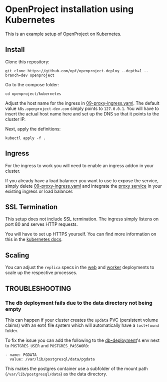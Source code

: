 # OpenProject installation using Kubernetes

This is an example setup of OpenProject on Kubernetes.

## Install

Clone this repository:

```
git clone https://github.com/opf/openproject-deploy --depth=1 --branch=dev openproject
```

Go to the compose folder:

```
cd openproject/kubernetes
```

Adjust the host name for the ingress in [09-proxy-ingress.yaml](./09-proxy-ingress.yaml).
The default value `k8s.openproject-dev.com` simply points to `127.0.0.1`.
You will have to insert the actual host name here and set up the DNS so that it points to the cluster IP.

Next, apply the definitions:

```
kubectl apply -f .
```

## Ingress

For the ingress to work you will need to enable an ingress addon in your cluster.

If you already have a load balancer you want to use to expose the service,
simply delete [09-proxy-ingress.yaml](./09-proxy-ingress.yaml) and integrate
the [proxy service](./08-proxy-service.yaml) in your existing ingress or load balancer.

## SSL Termination

This setup does not include SSL termination.
The ingress simply listens on port 80 and serves HTTP requests.

You will have to set up HTTPS yourself.
You can find more information on this in the [kubernetes docs](https://kubernetes.github.io/ingress-nginx/user-guide/tls/).

## Scaling

You can adjust the `replica` specs in the [web](./05-web-deployment.yaml) and [worker](./05-worker-deployment.yaml) deployments
to scale up the respective processes.

## TROUBLESHOOTING

### The **db** deployment fails due to the data directory not being empty

This can happen if your cluster creates the `opdata` PVC (persistent volume claims) with an ext4 file system
which will automatically have a `lost+found` folder.

To fix the issue you can add the following to the [db-deployment](./02-db-deployment.yaml)'s env next to
`POSTGRES_USER` and `POSTGRES_PASSWORD`:

```
- name: PGDATA
  value: /var/lib/postgresql/data/pgdata
```

This makes the postgres container use a subfolder of the mount path (`/var/lib/postgresql/data`) as the data directory.
